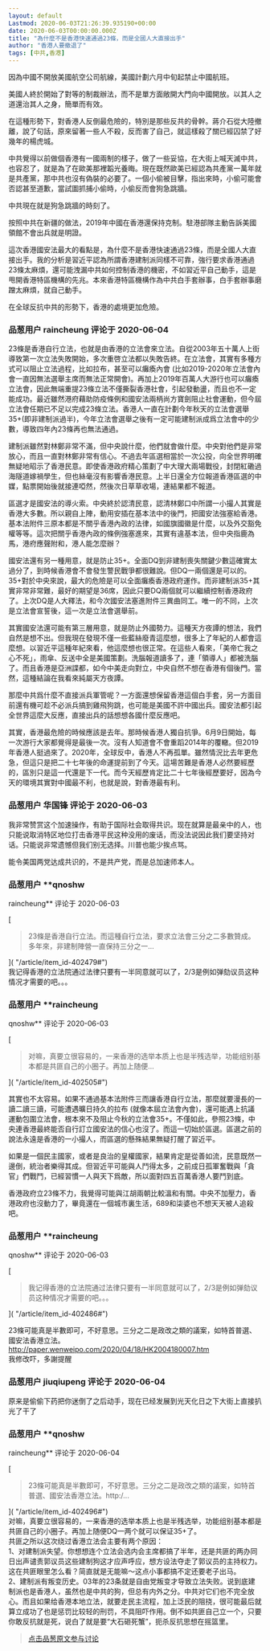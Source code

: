 ```yaml
---
layout: default
Lastmod: 2020-06-03T21:26:39.935190+00:00
date: 2020-06-03T00:00:00.000Z
title: "為什麼不是香港快速通過23條，而是全國人大直接出手"
author: "香港人要撤退了"
tags: [中共,香港]
---
```


因為中國不開放美國航空公司航線，美國計劃六月中旬起禁止中國航班。  
  
美國人終於開始了對等的制裁辦法，而不是單方面敞開大門向中國開放。以其人之道還治其人之身，簡單而有效。  
  
在這種形勢下，對香港人反倒最危險的，特別是那些反共的骨幹。蔣介石從大陸撤離，說了句話，原來留著一些人不殺，反而害了自己，就這樣殺了關已經囚禁了好幾年的楊虎城。  
  
中共覺得以前做個香港有一國兩制的樣子，做了一些妥協，在大街上喊天滅中共，也容忍了，就是為了在歐美那裡韜光養晦。現在既然歐美已經認為共產黨一萬年就是共產黨，那中共也沒有偽裝的必要了。一個小偷被目擊，指出來時，小偷可能會否認甚至道歉，當試圖抓捕小偷時，小偷反而會狗急跳牆。  
  
中共現在就是狗急跳牆的時刻了。  
  
按照中共在新疆的做法，2019年中國在香港還保持克制。駐港部隊主動告訴美國領館不會出兵就是明證。  
  
這次香港國安法最大的看點是，為什麼不是香港快速通過23條，而是全國人大直接出手。我的分析是習近平認為所謂香港建制派同樣不可靠，強行要求香港通過23條太麻煩，還可能洩漏中共如何控制香港的機密，不如習近平自己動手，這是甩開香港特區機構的先兆。本來香港特區機構作為中共白手套辦事，白手套辦事磨蹭太麻煩，就自己動手。  
  
在全球反抗中共的形勢下，香港的處境更加危險。

            
### 品葱用户 **raincheung** 评论于 2020-06-04
        
23條是香港自行立法，也就是由香港的立法會來立法。自從2003年五十萬人上街導致第一次立法失敗開始，多次重啓立法都以失敗告終。在立法會，其實有多種方式可以阻止立法過程，比如拉布，甚至可以癱瘓內會 (比如2019-2020年立法會內會一直因無法選舉主席而無法正常開會)。再加上2019年百萬人大游行也可以癱瘓立法會，因此無端重提23條立法不僅撕裂香港社會，引起發動盪，而且也不一定能成功。最近雖然港府藉助防疫條例和國安法兩柄尚方寶劍阻止社會運動，但今屆立法會任期已不足以完成23條立法。香港人一直在計劃今年秋天的立法會選舉35+(即非建制派過半)，今年立法會選舉之後有一定可能建制派成爲立法會中的少數，導致四年內23條再也無法通過。  
  
建制派雖然對林鄭非常不滿，但中央說什麼，他們就會做什麼。中央對他們是非常放心，而且一直對林鄭非常有信心。不過去年區選相當於一次公投，向全世界明確無疑地昭示了香港民意。即使香港政府精心策劃了中大理大兩場戰役，封閉紅磡過海隧道嫁禍學生，但也絲毫沒有影響香港民意。上半日還全方位報道香港區選的中媒，點票開始後就接連啞然，然後次日草草收場，連結果都不報道。  
  
區選才是國安法的導火索。中央終於認清民意，認清林鄭口中所謂一小撮人其實是香港大多數。所以親自上陣，動用安插在基本法中的後門，把國安法強塞給香港。基本法附件三原本都是不關乎香港內政的法律，如國旗國徽是什麼，以及外交豁免權等等。這次把關乎香港內政的條例強塞進來，其實有違基本法，但中央指鹿為馬，港府應聲附和，港人能怎麼辦？  
  
國安法還有另一種用意，就是防止35+。全面DQ到非建制喪失關鍵少數這確實太過分了，到時候香港會不會發生警民戰爭都很難說。但DQ一兩個還是可以的。35+對於中央來說，最大的危險是可以全面癱瘓香港政府運作。而非建制派35+其實非常非常難，最好的期望是36席，因此只要DQ兩個就可以繼續控制香港政府了。上次DQ是人大釋法，和今次國安法塞進附件三異曲同工。唯一的不同，上次是立法會宣誓後，這一次是立法會選舉前。  
  
其實國安法還可能有第三層用意，就是防止外國勢力。這種天方夜譚的想法，我們自然是想不出。但我現在發現不僅一些藍絲廢青這麼想，很多上了年紀的人都會這麼想。以習近平這種年紀來看，他這麼想也很正常。在這些人看來，「美帝亡我之心不死」，雨傘、反送中全是美國策劃。洗腦報道讀多了，連「領導人」都被洗腦了。而且香港是亞洲諜都，如今中美走向對立，中央自然不想在香港有個後門。當然，這種結論在我看來純屬天方夜譚。  
  
那麼中共爲什麼不直接派兵軍管呢？一方面還想保留香港這個白手套，另一方面目前還有機可趁不必派兵搞到雞飛狗跳，也可能是美國不許中國出兵。國安法都引起全世界這麼大反應，直接出兵的話想想各國什麼反應吧。  
  
其實，香港最危險的時候應該是去年。那時候香港人獨自抗爭。6月9日開始，每一次游行大家都覺得是最後一次。沒有人知道會不會重蹈2014年的覆轍。但2019年香港人挺過來了。2020年，全球反中，香港人不再孤單。雖然情況比去年更危急，但這只是把二十七年後的命運提前到了今天。這場苦難是香港人必然要經歷的，區別只是這一代還是下一代。而今天經歷肯定比二十七年後經歷要好，因為今天的環境其實對中國最不利，也就是說，對香港最有利。
        


            
### 品葱用户 **华国锋** 评论于 2020-06-03
        
我非常赞赏这个加速操作，有助于国际社会取得共识。现在就算是最亲中的人，也只能说取消特区地位打击香港平民这种没用的废话，而没法说因此我们要坚持对话。只能说非常遗憾但我们别无选择。川普也能少挨点骂。  
  
能令美国两党达成共识的，不是共产党，而是总加速师本人。
        


            
### 品葱用户 **qnoshw 
raincheung** 评论于 2020-06-03
        
[

> 23條是香港自行立法。而這種自行立法，要求立法會三分之二多數贊成。多年來，非建制陣營一直保持三分之一...

]( "/article/item_id-402479#")  
我记得香港的立法院通过法律只要有一半同意就可以了，2/3是例如弹劾议员这种情况才需要的吧。。。
        


            
### 品葱用户 **raincheung 
qnoshw** 评论于 2020-06-03
        
[

> 对嘛，真要立很容易的，一来香港的选举本质上也是半残选举，功能组别基本都是共匪自己的小圈子。再加上随便...

]( "/article/item_id-402505#")  
  
其實也不太容易。如果不通過基本法附件三而讓香港自行立法，那麼就要漫長的一讀二讀三讀，可能遭遇曠日持久的拉布 (就像本屆立法會內會)，還可能遇上抗議運動包圍立法會，根本來不及阻止今秋的立法會35+。不僅如此，參照23條，中央連香港最終能否自行訂立國安法的信心也沒了。而這一切始於區選。區選之前的說法永遠是香港的一小撮人，而區選的懸殊結果無疑打醒了習近平。  
  
如果是一個民主國家，或者是良治的皇權國家，結果肯定是從善如流，民意既然一邊倒，統治者樂得其成。但習近平可能與人鬥得太多，之前成日孤軍奮戰與「貪官」們戰鬥，已經習慣一人與天下爲敵，所以面對四五百萬香港人要鬥到底。  
  
香港政府立23條不力，我覺得可能與江胡兩朝比較溫和有關。中央不加壓力，香港政府也沒動力了，畢竟還在一個城市裏生活，689和柒婆也不想天天被人追殺吧。
        


            
### 品葱用户 **raincheung 
qnoshw** 评论于 2020-06-03
        
[

> 我记得香港的立法院通过法律只要有一半同意就可以了，2/3是例如弹劾议员这种情况才需要的吧。。。

]( "/article/item_id-402486#")  
  
23條可能真是半數即可，不好意思。三分之二是政改之類的議案，如特首普選、國安法香港立法。  
http://paper.wenweipo.com/2020/04/18/HK2004180007.htm  
我修改吓，多謝提醒
        


            
### 品葱用户 **jiuqiupeng** 评论于 2020-06-04
        
原来是偷偷下药把你迷倒了之后动手，现在已经发展到光天化日之下大街上直接扒光了干了
        


            
### 品葱用户 **qnoshw 
raincheung** 评论于 2020-06-04
        
[

> 23條可能真是半數即可，不好意思。三分之二是政改之類的議案，如特首普選、國安法香港立法。http:/...

]( "/article/item_id-402496#")  
对嘛，真要立很容易的，一来香港的选举本质上也是半残选举，功能组别基本都是共匪自己的小圈子。再加上随便DQ一两个就可以保证35+了。  
共匪之所以这次绕过香港立法会主要有两个原因：  
1、对建制派失望。你想想连个立法会选内会主席都搞了半年，还是共匪的两办同日出声谴责郭议员这些建制狗这才应声呼应，想方设法夺走了郭议员的主持权力。这在共匪眼里怎么看？简直就是无能嘛～这点小事都搞不定还要老子出马。  
2、建制派有叛变历史。03年的23条就是自由党叛变才导致立法失败。说到底建制派也是香港人，虽然也是中共的狗，但总有内外之分。中共对它们也不完全放心。而且如果给香港本地立法，就要走民主流程，加上泛民的阻挠，很可能最后就算立成功了也是惩罚比较轻的刑罚，不具阻吓作用。倒不如共匪自己立一个，只要你敢反抗就是死，说白了就是要“大石砸死蟹”，扼杀反抗思想在摇篮里。
        






> [点击品葱原文参与讨论](https://pincong.rocks/article/id-19945__sort_key-agree_count__sort-DESC?warning)

